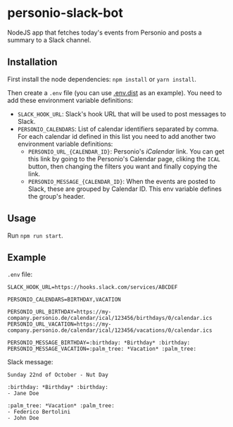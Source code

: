 # personio-slack-bot
NodeJS app that fetches today's events from Personio and posts a summary to a Slack channel.

## Installation
First install the node dependencies:
`npm install` or `yarn install`.

Then create a `.env` file (you can use [.env.dist](https://github.com/fedebertolini/personio-slack-bot/blob/master/.env.dist)
as an example). You need to add these environment variable definitions:
- `SLACK_HOOK_URL`: Slack's hook URL that will be used to post messages to Slack.
- `PERSONIO_CALENDARS`: List of calendar identifiers separated by comma. For each calendar id defined
in this list you need to add another two environment variable definitions:
  - `PERSONIO_URL_{CALENDAR_ID}`: Personio's _iCalendar_ link. You can get this link by going to the
 Personio's Calendar page, cliking the `ICAL` button, then changing the filters you want and finally
 copying the link.
  - `PERSONIO_MESSAGE_{CALENDAR_ID}`: When the events are posted to Slack, these are grouped by Calendar
 ID. This env variable defines the group's header.

## Usage
Run `npm run start`.

## Example
`.env` file:
```
SLACK_HOOK_URL=https://hooks.slack.com/services/ABCDEF

PERSONIO_CALENDARS=BIRTHDAY,VACATION

PERSONIO_URL_BIRTHDAY=https://my-company.personio.de/calendar/ical/123456/birthdays/0/calendar.ics
PERSONIO_URL_VACATION=https://my-company.personio.de/calendar/ical/123456/vacations/0/calendar.ics

PERSONIO_MESSAGE_BIRTHDAY=:birthday: *Birthday* :birthday:
PERSONIO_MESSAGE_VACATION=:palm_tree: *Vacation* :palm_tree:
```

Slack message:
```
Sunday 22nd of October - Nut Day

:birthday: *Birthday* :birthday:
- Jane Doe

:palm_tree: *Vacation* :palm_tree:
- Federico Bertolini
- John Doe
```
